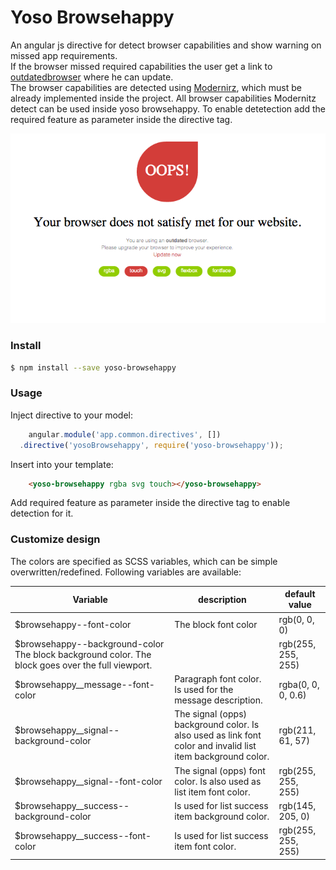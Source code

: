 # Yoso Browsehappy

An angular js directive for detect browser capabilities and show warning on missed app requirements.    
If the browser missed required capabilities the user get a link to [outdatedbrowser](http://outdatedbrowser.com/) where he can update.    
The browser capabilities are detected using [Modernirz](http://modernizr.com/), which must be already implemented inside the project. 
All browser capabilities Modernitz detect can be used inside yoso browsehappy. To enable detetection add the required feature as parameter inside the directive tag.
 
![alt example image](docs/example.png) 

### Install
```bash
$ npm install --save yoso-browsehappy
```

### Usage
Inject directive to your model:
```javascript
    angular.module('app.common.directives', [])
  .directive('yosoBrowsehappy', require('yoso-browsehappy'));
 ```

Insert into your template:
```html
    <yoso-browsehappy rgba svg touch></yoso-browsehappy>
 ```
Add required feature as parameter inside the directive tag to enable detection for it.

### Customize design
The colors are specified as SCSS variables, which can be simple overwritten/redefined. Following variables are available:

| Variable | description  | default value |
| -------- | ------------ | ------------- |
| $browsehappy--font-color | The block font color  | rgb(0, 0, 0) |
| $browsehappy--background-color The block background color. The block goes over the full viewport. |            | rgb(255, 255, 255) |
| $browsehappy__message--font-color |  Paragraph font color. Is used for the message description.       | rgba(0, 0, 0, 0.6) |
| $browsehappy__signal--background-color | The signal (opps) background color. Is also used as link font color and invalid list item background color.   | rgb(211, 61, 57) |
| $browsehappy__signal--font-color |  The signal (opps) font color. Is also used as list item font color.        | rgb(255, 255, 255) |
| $browsehappy__success--background-color | Is used for list success item  background color.   | rgb(145, 205, 0) |
| $browsehappy__success--font-color |  Is used for list success item  font color.         | rgb(255, 255, 255) |
